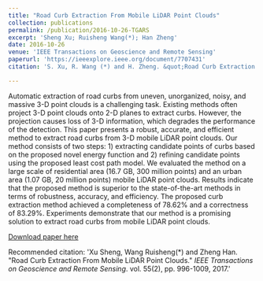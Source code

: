 ```yaml
---
title: "Road Curb Extraction From Mobile LiDAR Point Clouds"
collection: publications
permalink: /publication/2016-10-26-TGARS
excerpt: 'Sheng Xu; Ruisheng Wang(*); Han Zheng'
date: 2016-10-26
venue: 'IEEE Transactions on Geoscience and Remote Sensing'
paperurl: 'https://ieeexplore.ieee.org/document/7707431'
citation: 'S. Xu, R. Wang (*) and H. Zheng. &quot;Road Curb Extraction From Mobile LiDAR Point Clouds.&quot; <i>IEEE Transactions on Geoscience and Remote Sensing</i>.  vol. 55(2), pp. 996-1009, 2017, doi: 10.1109/TGRS.2016.2617819.'

---
```

Automatic extraction of road curbs from uneven, unorganized, noisy, and massive 3-D point clouds is a challenging task. Existing methods often project 3-D point clouds onto 2-D planes to extract curbs. However, the projection causes loss of 3-D information, which degrades the performance of the detection. This paper presents a robust, accurate, and efficient method to extract road curbs from 3-D mobile LiDAR point clouds. Our method consists of two steps: 1) extracting candidate points of curbs based on the proposed novel energy function and 2) refining candidate points using the proposed least cost path model. We evaluated the method on a large scale of residential area (16.7 GB, 300 million points) and an urban area (1.07 GB, 20 million points) mobile LiDAR point clouds. Results indicate that the proposed method is superior to the state-of-the-art methods in terms of robustness, accuracy, and efficiency. The proposed curb extraction method achieved a completeness of 78.62% and a correctness of 83.29%. Experiments demonstrate that our method is a promising solution to extract road curbs from mobile LiDAR point clouds.

[Download paper here](http://lostagex.github.io/files/2016-10-26-TGARS.pdf)

Recommended citation: 'Xu Sheng, Wang Ruisheng(*) and Zheng Han. &quot;Road Curb Extraction From Mobile LiDAR Point Clouds.&quot; <i>IEEE Transactions on Geoscience and Remote Sensing</i>.  vol. 55(2), pp. 996-1009, 2017.'




